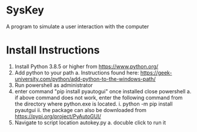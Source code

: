 # SysKey
A  program to simulate a user interaction with the computer

# Install Instructions
1. Install Python 3.8.5 or higher from https://www.python.org/
2. Add python to your path
	a. Instructions found here: https://geek-university.com/python/add-python-to-the-windows-path/
3. Run powershell as administrator
4. enter command "pip install pyautogui" once installed close powershell
	a. if above command does not work, enter the following command from the directory where python.exe is located.
		i. python -m pip install pyautgui
		ii. the package can also be downloaded from https://pypi.org/project/PyAutoGUI/
5. Navigate to script location autokey.py
	a. docuble click to run it
